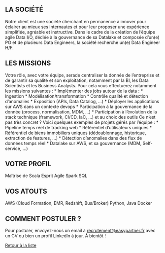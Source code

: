## LA SOCIÉTÉ ##
Notre client est une société cherchant en permanence à innover pour éclairer au mieux ses internautes et pour leur proposer une expérience simplifiée, agréable et instructive.
Dans le cadre de la création de l’équipe agile Data I/O, dédiée à la gouvernance de sa Datalake et composée d’un(e) PO et de plusieurs Data Engineers, la société recherche un(e) Data Engineer H/F.

## LES MISSIONS ##

Votre rôle, avec votre équipe, serade centraliser la donnée de l’entreprise et de garantir sa qualité et son exploitation, notamment par la BI, les Data Scientists et les Business Analysts.
Pour cela vous effectuerez notamment les missions suivantes : * Implémenter des jobs autour de la data : * Ingestion * Modélisation/transformation * Contrôle qualité et détection d’anomalies * Exposition (APIs, Data Catalog, …) * Déployer les applications sur AWS dans un contexte devops * Participation à la gouvernance de la donnée (process, normalisation, MDM, …) * Participation à l’évolution de la stack technique (framework, CI/CD, IaC, …) et au choix des outils
Ce n’est pas très concret ? Voici quelques exemples de projets gérés par l’équipe : * Pipeline temps réel de tracking web * Référentiel d’utilisateurs uniques * Référentiel de biens immobiliers uniques (dédoublonnage, historique, extraction de features, …) * Détection d’anomalies dans des flux de données temps réel * Datalake sur AWS, et sa gouvernance (MDM, Self-service, …)

## VOTRE PROFIL ##

Maîtrise de Scala
Esprit Agile
Spark
SQL 

## VOS ATOUTS ##

AWS (Cloud Formation, EMR, Redshift, Bus/Broker)
Python, Java
Docker

## COMMENT POSTULER  ? ##
 
Pour postuler, envoyez-nous un email à recrutement@easypartner.fr avec un CV ou bien un profil LinkedIn à jour. À bientôt !

<a href="https://github.com/Laurapei/job_python">Retour à la liste </a>
